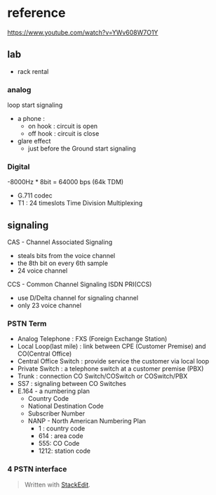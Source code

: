 
# reference

https://www.youtube.com/watch?v=YWv608W7O1Y

## lab

- rack rental 

### analog
loop start signaling
- a phone :
	- on hook : circuit is open
	- off hook : circuit is close
- glare effect 
	- just before the 
Ground start signaling
### Digital
 -8000Hz * 8bit = 64000 bps (64k TDM)
- G.711 codec
- T1  : 24 timeslots
Time Division Multiplexing
## signaling
CAS - Channel Associated Signaling
- steals bits from the voice channel
- the 8th bit on every 6th sample
- 24 voice channel

CCS - Common Channel Signaling
ISDN PRI(CCS) 
- use D/Delta channel for signaling channel
- only 23 voice channel
### PSTN Term
- Analog Telephone : FXS (Foreign Exchange Station)
- Local Loop(last mile) : link between CPE (Customer Premise) and CO(Central Office)
- Central Office Switch : provide service the customer via local loop
- Private Switch : a telephone switch at a customer premise (PBX)
- Trunk : connection CO Switch/COSwitch or COSwitch/PBX
- SS7 : signaling between CO Switches 
- E.164 - a numbering plan
	- Country Code
	- National Destination Code
	- Subscriber Number
	- NANP - North American Numbering Plan
		- 1 : country code
		- 614 : area code
		- 555: CO Code
		- 1212: station code

### 4 PSTN interface




> Written with [StackEdit](https://stackedit.io/).

<!--stackedit_data:
eyJoaXN0b3J5IjpbMTY4OTIyODU4XX0=
-->